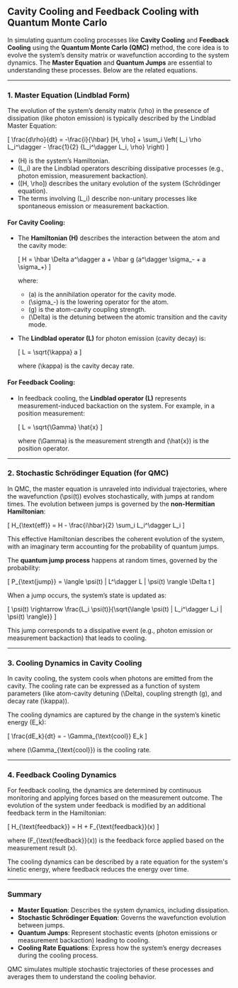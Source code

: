## Cavity Cooling and Feedback Cooling with Quantum Monte Carlo

In simulating quantum cooling processes like **Cavity Cooling** and **Feedback Cooling** using the **Quantum Monte Carlo (QMC)** method, the core idea is to evolve the system’s density matrix or wavefunction according to the system dynamics. The **Master Equation** and **Quantum Jumps** are essential to understanding these processes. Below are the related equations.

---

### 1. **Master Equation** (Lindblad Form)

The evolution of the system’s density matrix \(\rho\) in the presence of dissipation (like photon emission) is typically described by the Lindblad Master Equation:

\[
\frac{d\rho}{dt} = -\frac{i}{\hbar} [H, \rho] + \sum_i \left( L_i \rho L_i^\dagger - \frac{1}{2} \{L_i^\dagger L_i, \rho\} \right)
\]

- \(H\) is the system’s Hamiltonian.
- \(L_i\) are the Lindblad operators describing dissipative processes (e.g., photon emission, measurement backaction).
- \([H, \rho]\) describes the unitary evolution of the system (Schrödinger equation).
- The terms involving \(L_i\) describe non-unitary processes like spontaneous emission or measurement backaction.

#### For Cavity Cooling:
- The **Hamiltonian \(H\)** describes the interaction between the atom and the cavity mode:

  \[
  H = \hbar \Delta a^\dagger a + \hbar g (a^\dagger \sigma_- + a \sigma_+)
  \]

  where:
  - \(a\) is the annihilation operator for the cavity mode.
  - \(\sigma_-\) is the lowering operator for the atom.
  - \(g\) is the atom-cavity coupling strength.
  - \(\Delta\) is the detuning between the atomic transition and the cavity mode.

- The **Lindblad operator \(L\)** for photon emission (cavity decay) is:

  \[
  L = \sqrt{\kappa} a
  \]

  where \(\kappa\) is the cavity decay rate.

#### For Feedback Cooling:
- In feedback cooling, the **Lindblad operator \(L\)** represents measurement-induced backaction on the system. For example, in a position measurement:

  \[
  L = \sqrt{\Gamma} \hat{x}
  \]

  where \(\Gamma\) is the measurement strength and \(\hat{x}\) is the position operator.

---

### 2. **Stochastic Schrödinger Equation** (for QMC)

In QMC, the master equation is unraveled into individual trajectories, where the wavefunction \(\psi(t)\) evolves stochastically, with jumps at random times. The evolution between jumps is governed by the **non-Hermitian Hamiltonian**:

\[
H_{\text{eff}} = H - \frac{i\hbar}{2} \sum_i L_i^\dagger L_i
\]

This effective Hamiltonian describes the coherent evolution of the system, with an imaginary term accounting for the probability of quantum jumps.

The **quantum jump process** happens at random times, governed by the probability:

\[
P_{\text{jump}} = \langle \psi(t) | L^\dagger L | \psi(t) \rangle \Delta t
\]

When a jump occurs, the system’s state is updated as:

\[
\psi(t) \rightarrow \frac{L_i \psi(t)}{\sqrt{\langle \psi(t) | L_i^\dagger L_i | \psi(t) \rangle}}
\]

This jump corresponds to a dissipative event (e.g., photon emission or measurement backaction) that leads to cooling.

---

### 3. **Cooling Dynamics in Cavity Cooling**

In cavity cooling, the system cools when photons are emitted from the cavity. The cooling rate can be expressed as a function of system parameters (like atom-cavity detuning \(\Delta\), coupling strength \(g\), and decay rate \(\kappa\)).

The cooling dynamics are captured by the change in the system’s kinetic energy \(E_k\):

\[
\frac{dE_k}{dt} = - \Gamma_{\text{cool}} E_k
\]

where \(\Gamma_{\text{cool}}\) is the cooling rate.

---

### 4. **Feedback Cooling Dynamics**

For feedback cooling, the dynamics are determined by continuous monitoring and applying forces based on the measurement outcome. The evolution of the system under feedback is modified by an additional feedback term in the Hamiltonian:

\[
H_{\text{feedback}} = H + F_{\text{feedback}}(x)
\]

where \(F_{\text{feedback}}(x)\) is the feedback force applied based on the measurement result \(x\).

The cooling dynamics can be described by a rate equation for the system's kinetic energy, where feedback reduces the energy over time.

---

### Summary

- **Master Equation**: Describes the system dynamics, including dissipation.
- **Stochastic Schrödinger Equation**: Governs the wavefunction evolution between jumps.
- **Quantum Jumps**: Represent stochastic events (photon emissions or measurement backaction) leading to cooling.
- **Cooling Rate Equations**: Express how the system’s energy decreases during the cooling process.

QMC simulates multiple stochastic trajectories of these processes and averages them to understand the cooling behavior.
